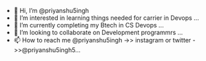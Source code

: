 - 👋 Hi, I’m @priyanshu5ingh
- 👀 I’m interested in learning things needed for carrier in Devops ...
- 🌱 I’m currently completing my Btech in CS Devops ...
- 💞️ I’m looking to collaborate on Development programmrs ...
- 📫 How to reach me @priyanshu5ingh ->> instagram or twitter ->>@priyanshu5ingh5...

<!---
priyanshu5ingh/priyanshu5ingh is a ✨ special ✨ repository because its `README.md` (this file) appears on your GitHub profile.
You can click the Preview link to take a look at your changes.
--->
